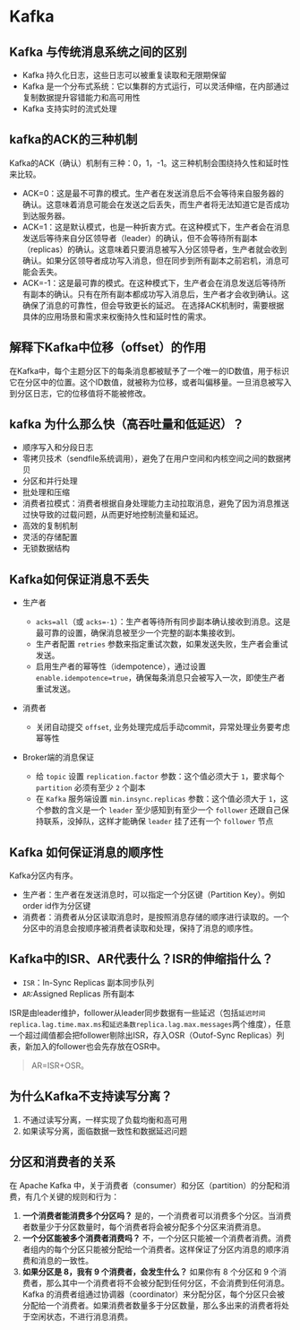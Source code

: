 # Kafka

## Kafka 与传统消息系统之间的区别

- Kafka 持久化日志，这些日志可以被重复读取和无限期保留
- Kafka 是一个分布式系统：它以集群的方式运行，可以灵活伸缩，在内部通过复制数据提升容错能力和高可用性
- Kafka 支持实时的流式处理

## kafka的ACK的三种机制

Kafka的ACK（确认）机制有三种：0，1，-1。这三种机制会围绕持久性和延时性来比较。

* ACK=0：这是最不可靠的模式。生产者在发送消息后不会等待来自服务器的确认。这意味着消息可能会在发送之后丢失，而生产者将无法知道它是否成功到达服务器。
* ACK=1：这是默认模式，也是一种折衷方式。在这种模式下，生产者会在消息发送后等待来自分区领导者（leader）的确认，但不会等待所有副本（replicas）的确认。这意味着只要消息被写入分区领导者，生产者就会收到确认。如果分区领导者成功写入消息，但在同步到所有副本之前宕机，消息可能会丢失。
* ACK=-1：这是最可靠的模式。在这种模式下，生产者会在消息发送后等待所有副本的确认。只有在所有副本都成功写入消息后，生产者才会收到确认。这确保了消息的可靠性，但会导致更长的延迟。
在选择ACK机制时，需要根据具体的应用场景和需求来权衡持久性和延时性的需求。

## 解释下Kafka中位移（offset）的作用

在Kafka中，每个主题分区下的每条消息都被赋予了一个唯一的ID数值，用于标识它在分区中的位置。这个ID数值，就被称为位移，或者叫偏移量。一旦消息被写入到分区日志，它的位移值将不能被修改。

##  kafka 为什么那么快（高吞吐量和低延迟）？

* 顺序写入和分段日志
* 零拷贝技术（sendfile系统调用），避免了在用户空间和内核空间之间的数据拷贝
* 分区和并行处理
* 批处理和压缩
* 消费者拉模式：消费者根据自身处理能力主动拉取消息，避免了因为消息推送过快导致的过载问题，从而更好地控制流量和延迟。
* 高效的复制机制
* 灵活的存储配置
* 无锁数据结构

## Kafka如何保证消息不丢失

* 生产者
  * `acks=all`（或 `acks=-1`）：生产者等待所有同步副本确认接收到消息。这是最可靠的设置，确保消息被至少一个完整的副本集接收到。
  * 生产者配置 `retries` 参数来指定重试次数，如果发送失败，生产者会重试发送。
  * 启用生产者的幂等性（idempotence），通过设置 `enable.idempotence=true`，确保每条消息只会被写入一次，即使生产者重试发送。
* 消费者
  * 关闭自动提交 `offset`, 业务处理完成后手动commit，异常处理业务要考虑幂等性

* Broker端的消息保证
  * 给 `topic` 设置 `replication.factor` 参数：这个值必须大于 `1`，要求每个 `partition` 必须有至少 `2` 个副本
  * 在 `Kafka` 服务端设置 `min.insync.replicas` 参数：这个值必须大于 `1`，这个参数的含义是一个 `leader` 至少感知到有至少一个 `follower` 还跟自己保持联系，没掉队，这样才能确保 `leader` 挂了还有一个 `follower` 节点


## Kafka 如何保证消息的顺序性

Kafka分区内有序。

* 生产者：生产者在发送消息时，可以指定一个分区键（Partition Key）。例如order id作为分区键
* 消费者：消费者从分区读取消息时，是按照消息存储的顺序进行读取的。一个分区中的消息会按顺序被消费者读取和处理，保持了消息的顺序性。

## Kafka中的ISR、AR代表什么？ISR的伸缩指什么？

- `ISR`：In-Sync Replicas 副本同步队列
- `AR`:Assigned Replicas 所有副本

ISR是由leader维护，follower从leader同步数据有一些延迟（包括`延迟时间replica.lag.time.max.ms`和`延迟条数replica.lag.max.messages`两个维度），任意一个超过阈值都会把follower剔除出ISR，存入OSR（Outof-Sync Replicas）列表，新加入的follower也会先存放在OSR中。

> AR=ISR+OSR。

## 为什么Kafka不支持读写分离？

1. 不通过读写分离，一样实现了负载均衡和高可用
2. 如果读写分离，面临数据一致性和数据延迟问题

## 分区和消费者的关系

在 Apache Kafka 中，关于消费者（consumer）和分区（partition）的分配和消费，有几个关键的规则和行为：

1. **一个消费者能消费多个分区吗？** 是的，一个消费者可以消费多个分区。当消费者数量少于分区数量时，每个消费者将会被分配多个分区来消费消息。
2. **一个分区能被多个消费者消费吗？** 不，一个分区只能被一个消费者消费。消费者组内的每个分区只能被分配给一个消费者。这样保证了分区内消息的顺序消费和消息的一致性。
3. **如果分区是 8，我有 9 个消费者，会发生什么？** 如果你有 8 个分区和 9 个消费者，那么其中一个消费者将不会被分配到任何分区，不会消费到任何消息。Kafka 的消费者组通过协调器（coordinator）来分配分区，每个分区只会被分配给一个消费者。如果消费者数量多于分区数量，那么多出来的消费者将处于空闲状态，不进行消息消费。












